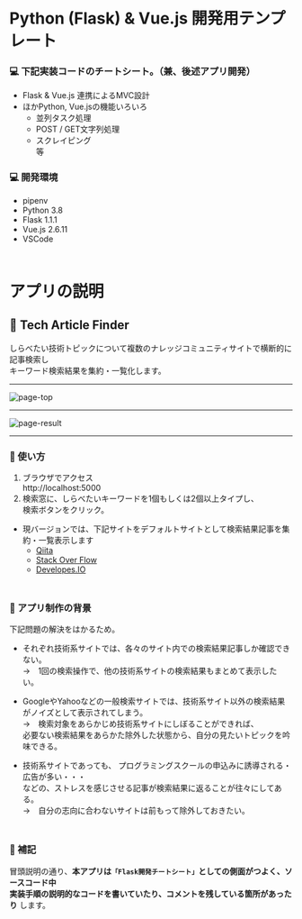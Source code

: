 # Python (Flask) & Vue.js 開発用テンプレート

### 💻 下記実装コードのチートシート。（兼、後述アプリ開発）
- Flask & Vue.js 連携によるMVC設計
- ほかPython, Vue.jsの機能いろいろ
  - 並列タスク処理
  - POST / GET文字列処理
  - スクレイピング  
    等

### 💻 開発環境
- pipenv
- Python 3.8
- Flask 1.1.1
- Vue.js 2.6.11
- VSCode

<div style="height: 10px;"></div>

# アプリの説明

## __🔎 Tech Article Finder__

しらべたい技術トピックについて複数のナレッジコミュニティサイトで横断的に記事検索し  
キーワード検索結果を集約・一覧化します。

---

![page-top](https://user-images.githubusercontent.com/33124627/74283399-240ba500-4d65-11ea-83eb-bf79a537fb83.png)

---

![page-result](https://user-images.githubusercontent.com/33124627/74283240-e7d84480-4d64-11ea-82a3-288eab1e26db.png)

---

### 🔎 使い方

1. ブラウザでアクセス  
  http://localhost:5000
1. 検索窓に、しらべたいキーワードを1個もしくは2個以上タイプし、  
  検索ボタンをクリック。
  - 現バージョンでは、下記サイトをデフォルトサイトとして検索結果記事を集約・一覧表示します
    - [Qiita](https://qiita.com/)
    - [Stack Over Flow](https://stackoverflow.com/)
    - [Developes.IO](https://dev.classmethod.jp/)

<div style="height: 10px;"></div>

### 🔎 アプリ制作の背景

下記問題の解決をはかるため。

- それぞれ技術系サイトでは、各々のサイト内での検索結果記事しか確認できない。  
  →　1回の検索操作で、他の技術系サイトの検索結果もまとめて表示したい。

- GoogleやYahooなどの一般検索サイトでは、技術系サイト以外の検索結果がノイズとして表示されてしまう。  
  →　検索対象をあらかじめ技術系サイトにしぼることができれば、  
  必要ない検索結果をあらかた除外した状態から、自分の見たいトピックを吟味できる。

- 技術系サイトであっても、
  プログラミングスクールの申込みに誘導される・広告が多い・・・  
  などの、ストレスを感じさせる記事が検索結果に返ることが往々にしてある。  
  →　自分の志向に合わないサイトは前もって除外しておきたい。


<div style="height: 10px;"></div>

### 🔎 補記

冒頭説明の通り、__本アプリは`「Flask開発チートシート」`としての側面がつよく、ソースコード中  
実装手順の説明的なコードを書いていたり、コメントを残している箇所があったり__ します。

